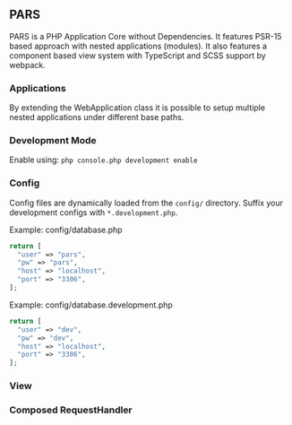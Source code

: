 ## PARS

PARS is a PHP Application Core without Dependencies. It features PSR-15 based approach with nested applications (modules).
It also features a component based view system with TypeScript and SCSS support by webpack.

### Applications

By extending the WebApplication class it is possible to setup multiple nested applications under different base paths.

### Development Mode

Enable using: `php console.php development enable`

### Config

Config files are dynamically loaded from the `config/` directory.
Suffix your development configs with `*.development.php`.

Example: config/database.php

```php
return [
  "user" => "pars",
  "pw" => "pars",
  "host" => "localhost",  
  "port" => "3306",
];
```

Example: config/database.development.php

```php
return [
  "user" => "dev",
  "pw" => "dev",
  "host" => "localhost",  
  "port" => "3306",
];
```


### View

### Composed RequestHandler

